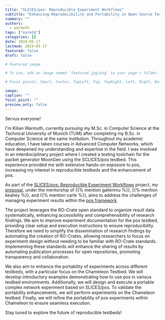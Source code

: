 ```yaml
---
title: "SLICES/pos: Reproducible Experiment Workflows"
subtitle: "Enhancing Reproducibility and Portability in Open Source Testbeds"
summary: ""
authors: 
  - warmuth
tags: ["osre24"]
categories: []
date: 2024-05-17
lastmod: 2024-05-17
featured: false
draft: false

# Featured image

# To use, add an image named `featured.jpg/png` to your page's folder.

# Focal points: Smart, Center, TopLeft, Top, TopRight, Left, Right, BottomLeft, Bottom, BottomRight.

image:
caption: ""
focal_point: ""
preview_only: false
---
```


Servus everyone!

I'm Kilian Warmuth, currently pursuing my M.Sc. in Computer Science at the Technical University of Munich (TUM) after completing my B.Sc. in Computer Science at the same institution. Throughout my academic education, I have taken courses in Advanced Computer Networks, which have deepened my understanding and expertise in the field. I was involved in an interdisciplinary project where I created a testing toolchain for the packet generator MoonGen using the SCLICES/pos testbed. This experience provided me with extensive hands-on exposure to pos, increasing my interest in reproducible testbeds and the enhancement of pos.

As part of the [SLICES/pos: Reproducible Experiment Workflows](/project/osre24/tum/slices) project, my [proposal](https://1drv.ms/b/s!AkZKU_K5p7iNnQfzdH2eXFsnKfdU?e=skZmXc), under the mentorship of {{% mention gallenmu %}}, {{% mention keahey %}}, and {{% mention carle %}}, aims to address the challenges of managing experiment results within the [pos framework](https://www.net.in.tum.de/fileadmin/bibtex/publications/papers/gallenmueller_scholz_conext2021.pdf).

The project leverages the RO-Crate open standard to organize result data systematically, enhancing accessibility and comprehensibility of research findings. We aim to improve experiment documentation for the pos testbed, providing clear setup and execution instructions to ensure reproducibility. Therefore we need to simplify the dissemination of research findings by automating the creation of RO-Crates, allowing researchers to focus on experiment design without needing to be familiar with RO-Crate standards. Implementing these standards will enhance the sharing of results by automating publication processes for open repositories, promoting transparency and collaboration.

We also aim to enhance the portability of experiments across different testbeds, with a particular focus on the Chameleon Testbed. We will develop introductory examples demonstrating how to use pos in various testbed environments. Additionally, we will design and execute a portable complex network experiment based on SLICES/pos. To validate the portability enhancements, we will perform experiments on the Chameleon testbed. Finally, we will refine the portability of pos experiments within Chameleon to ensure seamless execution.

Stay tuned to explore the future of reproducible testbeds!

